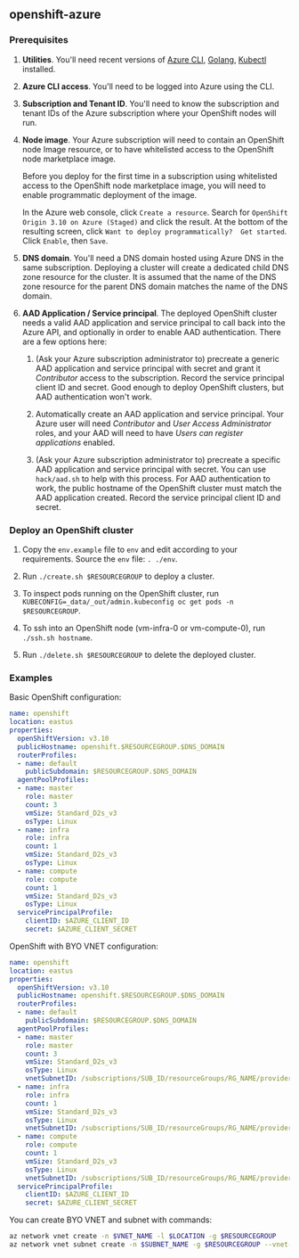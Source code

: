 ## openshift-azure

### Prerequisites

1. **Utilities**.  You'll need recent versions of
   [Azure CLI](https://docs.microsoft.com/en-us/cli/azure/install-azure-cli),
   [Golang](https://golang.org/dl),
   [Kubectl](https://kubernetes.io/docs/tasks/tools/install-kubectl) installed.

1. **Azure CLI access**.  You'll need to be logged into Azure using the CLI.

1. **Subscription and Tenant ID**.  You'll need to know the subscription and
   tenant IDs of the Azure subscription where your OpenShift nodes will run.

1. **Node image**.  Your Azure subscription will need to contain an OpenShift
   node Image resource, or to have whitelisted access to the OpenShift node
   marketplace image.

   Before you deploy for the first time in a subscription using whitelisted
   access to the OpenShift node marketplace image, you will need to enable
   programmatic deployment of the image.

   In the Azure web console, click `Create a resource`.  Search for `OpenShift
   Origin 3.10 on Azure (Staged)` and click the result.  At the bottom of the
   resulting screen, click `Want to deploy programmatically?  Get started`.
   Click `Enable`, then `Save`.

1. **DNS domain**.  You'll need a DNS domain hosted using Azure DNS in the same
   subscription.  Deploying a cluster will create a dedicated child DNS zone
   resource for the cluster.  It is assumed that the name of the DNS zone
   resource for the parent DNS domain matches the name of the DNS domain.

1. **AAD Application / Service principal**.  The deployed OpenShift cluster
   needs a valid AAD application and service principal to call back into the
   Azure API, and optionally in order to enable AAD authentication.  There are a
   few options here:

   1. (Ask your Azure subscription administrator to) precreate a generic AAD
      application and service principal with secret and grant it *Contributor*
      access to the subscription.  Record the service principal client ID and
      secret.  Good enough to deploy OpenShift clusters, but AAD authentication
      won't work.

   1. Automatically create an AAD application and service principal.  Your Azure
      user will need *Contributor* and *User Access Administrator* roles, and
      your AAD will need to have *Users can register applications* enabled.

   1. (Ask your Azure subscription administrator to) precreate a specific AAD
      application and service principal with secret.  You can use `hack/aad.sh`
      to help with this process.  For AAD authentication to work, the public
      hostname of the OpenShift cluster must match the AAD application created.
      Record the service principal client ID and secret.

### Deploy an OpenShift cluster

1. Copy the `env.example` file to `env` and edit according to your requirements.
   Source the `env` file: `. ./env`.

1. Run `./create.sh $RESOURCEGROUP` to deploy a cluster.

1. To inspect pods running on the OpenShift cluster, run
   `KUBECONFIG=_data/_out/admin.kubeconfig oc get pods -n $RESOURCEGROUP`.

1. To ssh into an OpenShift node (vm-infra-0 or vm-compute-0), run
   `./ssh.sh hostname`.

1. Run `./delete.sh $RESOURCEGROUP` to delete the deployed cluster.

### Examples

Basic OpenShift configuration:

```yaml
name: openshift
location: eastus
properties:
  openShiftVersion: v3.10
  publicHostname: openshift.$RESOURCEGROUP.$DNS_DOMAIN
  routerProfiles:
  - name: default
    publicSubdomain: $RESOURCEGROUP.$DNS_DOMAIN
  agentPoolProfiles:
  - name: master
    role: master
    count: 3
    vmSize: Standard_D2s_v3
    osType: Linux
  - name: infra
    role: infra
    count: 1
    vmSize: Standard_D2s_v3
    osType: Linux
  - name: compute
    role: compute
    count: 1
    vmSize: Standard_D2s_v3
    osType: Linux
  servicePrincipalProfile:
    clientID: $AZURE_CLIENT_ID
    secret: $AZURE_CLIENT_SECRET
```

OpenShift with BYO VNET configuration:

```yaml
name: openshift
location: eastus
properties:
  openShiftVersion: v3.10
  publicHostname: openshift.$RESOURCEGROUP.$DNS_DOMAIN
  routerProfiles:
  - name: default
    publicSubdomain: $RESOURCEGROUP.$DNS_DOMAIN
  agentPoolProfiles:
  - name: master
    role: master
    count: 3
    vmSize: Standard_D2s_v3
    osType: Linux
    vnetSubnetID: /subscriptions/SUB_ID/resourceGroups/RG_NAME/providers/Microsoft.Network/virtualNetworks/VNET_NAME/subnets/SUBNET_NAME
  - name: infra
    role: infra
    count: 1
    vmSize: Standard_D2s_v3
    osType: Linux
    vnetSubnetID: /subscriptions/SUB_ID/resourceGroups/RG_NAME/providers/Microsoft.Network/virtualNetworks/VNET_NAME/subnets/SUBNET_NAME
  - name: compute
    role: compute
    count: 1
    vmSize: Standard_D2s_v3
    osType: Linux
    vnetSubnetID: /subscriptions/SUB_ID/resourceGroups/RG_NAME/providers/Microsoft.Network/virtualNetworks/VNET_NAME/subnets/SUBNET_NAME
  servicePrincipalProfile:
    clientID: $AZURE_CLIENT_ID
    secret: $AZURE_CLIENT_SECRET
```

You can create BYO VNET and subnet with commands:

```bash
az network vnet create -n $VNET_NAME -l $LOCATION -g $RESOURCEGROUP
az network vnet subnet create -n $SUBNET_NAME -g $RESOURCEGROUP --vnet-name $VNET_NAME --address-prefix 10.0.0.0/24
```
